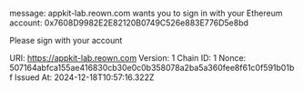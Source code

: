 message: appkit-lab.reown.com wants you to sign in with your Ethereum account:
0x7608D9982E2E82120B0749C526e883E776D5e8bd

Please sign with your account

URI: https://appkit-lab.reown.com
Version: 1
Chain ID: 1
Nonce: 507164abfca155ae416830cb30e0c0b358078a2ba5a360fee8f61c0f591b01bf
Issued At: 2024-12-18T10:57:16.322Z